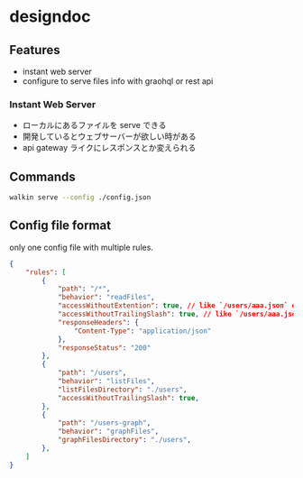 # designdoc
## Features
- instant web server
- configure to serve files info with graohql or rest api

### Instant Web Server
- ローカルにあるファイルを serve できる
- 開発しているとウェブサーバーが欲しい時がある
- api gateway ライクにレスポンスとか変えられる

## Commands
```bash
walkin serve --config ./config.json
```

## Config file format
only one config file with multiple rules.

```json
{
    "rules": [
        {
            "path": "/*",
            "behavior": "readFiles",
            "accessWithoutExtention": true, // like `/users/aaa.json` or `/users/aaa/`
            "accessWithoutTrailingSlash": true, // like `/users/aaa.json` or `/users/aaa`. if accessWithoutExtention is false, this also do not work.
            "responseHeaders": {
                "Content-Type": "application/json"
            },
            "responseStatus": "200"
        },
        {
            "path": "/users",
            "behavior": "listFiles",
            "listFilesDirectory": "./users",
            "accessWithoutTrailingSlash": true,
        },
        {
            "path": "/users-graph",
            "behavior": "graphFiles",
            "graphFilesDirectory": "./users",
        },
    ]
}
```
